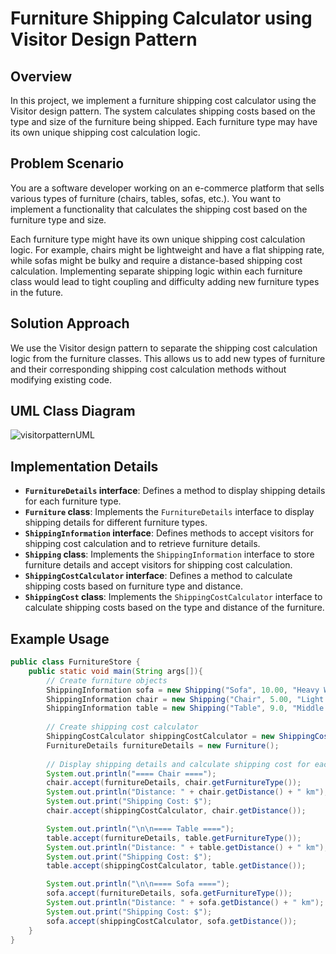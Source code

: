
# Furniture Shipping Calculator using Visitor Design Pattern

## Overview

In this project, we implement a furniture shipping cost calculator using the Visitor design pattern. The system calculates shipping costs based on the type and size of the furniture being shipped. Each furniture type may have its own unique shipping cost calculation logic.

## Problem Scenario

You are a software developer working on an e-commerce platform that sells various types of furniture (chairs, tables, sofas, etc.). You want to implement a functionality that calculates the shipping cost based on the furniture type and size.

Each furniture type might have its own unique shipping cost calculation logic. For example, chairs might be lightweight and have a flat shipping rate, while sofas might be bulky and require a distance-based shipping cost calculation. Implementing separate shipping logic within each furniture class would lead to tight coupling and difficulty adding new furniture types in the future.

## Solution Approach

We use the Visitor design pattern to separate the shipping cost calculation logic from the furniture classes. This allows us to add new types of furniture and their corresponding shipping cost calculation methods without modifying existing code.

## UML Class Diagram
![visitorpatternUML](https://github.com/ariessalvador/Software-Engineering-Projects/assets/142958841/e5ba1e3f-5315-4784-b123-1798b6ef98d8)


## Implementation Details

- **`FurnitureDetails` interface**: Defines a method to display shipping details for each furniture type.
- **`Furniture` class**: Implements the `FurnitureDetails` interface to display shipping details for different furniture types.
- **`ShippingInformation` interface**: Defines methods to accept visitors for shipping cost calculation and to retrieve furniture details.
- **`Shipping` class**: Implements the `ShippingInformation` interface to store furniture details and accept visitors for shipping cost calculation.
- **`ShippingCostCalculator` interface**: Defines a method to calculate shipping costs based on furniture type and distance.
- **`ShippingCost` class**: Implements the `ShippingCostCalculator` interface to calculate shipping costs based on the type and distance of the furniture.

## Example Usage

```java
public class FurnitureStore {
    public static void main(String args[]){
        // Create furniture objects
        ShippingInformation sofa = new Shipping("Sofa", 10.00, "Heavy Weight");
        ShippingInformation chair = new Shipping("Chair", 5.00, "Light Weight");
        ShippingInformation table = new Shipping("Table", 9.0, "Middle Weight");
        
        // Create shipping cost calculator
        ShippingCostCalculator shippingCostCalculator = new ShippingCost();
        FurnitureDetails furnitureDetails = new Furniture();
        
        // Display shipping details and calculate shipping cost for each furniture
        System.out.println("==== Chair ====");
        chair.accept(furnitureDetails, chair.getFurnitureType());
        System.out.println("Distance: " + chair.getDistance() + " km");
        System.out.print("Shipping Cost: $");
        chair.accept(shippingCostCalculator, chair.getDistance());

        System.out.println("\n\n==== Table ====");
        table.accept(furnitureDetails, table.getFurnitureType());
        System.out.println("Distance: " + table.getDistance() + " km");
        System.out.print("Shipping Cost: $");
        table.accept(shippingCostCalculator, table.getDistance());

        System.out.println("\n\n==== Sofa ====");
        sofa.accept(furnitureDetails, sofa.getFurnitureType());
        System.out.println("Distance: " + sofa.getDistance() + " km");
        System.out.print("Shipping Cost: $");
        sofa.accept(shippingCostCalculator, sofa.getDistance());
    }
}


